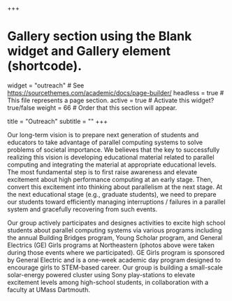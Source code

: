 +++
# Gallery section using the Blank widget and Gallery element (shortcode).
widget = "outreach"  # See https://sourcethemes.com/academic/docs/page-builder/
headless = true  # This file represents a page section.
active = true  # Activate this widget? true/false
weight = 66  # Order that this section will appear.

title = "Outreach"
subtitle = ""
+++

Our long-term vision is to prepare next generation of students and educators to take advantage of parallel computing systems to solve problems of societal importance. We  believes that the key to successfully realizing this vision is developing educational material related to parallel computing and integrating the material at appropriate educational levels. The most fundamental step is to first raise awareness and elevate excitement about high performance computing at an early stage. Then, convert this excitement into thinking about parallelism at the next stage. At the next educational stage (e.g., graduate students), we need to prepare our students toward efficiently managing interruptions / failures in a parallel system and gracefully recovering from such events.

Our group actively participates and designes activities to excite high school students about parallel computing systems via various programs including the annual Building Bridges program, Young Scholar program, and General Electrics (GE) Girls programs at Northeastern (photos above were taken during those events where we participated). GE Girls program is sponsored by General Electric and is a one-week academic day program designed to encourage girls to STEM-based career. Our group is building a small-scale solar-energy powered cluster using Sony play-stations to elevate excitement levels among high-school students, in collaboration with a faculty at UMass Dartmouth.

